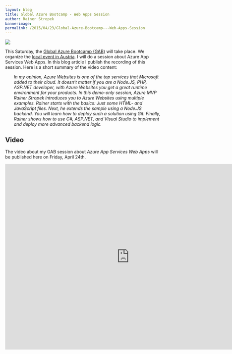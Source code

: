 ```yaml
---
layout: blog
title: Global Azure Bootcamp - Web Apps Session
author: Rainer Stropek
bannerimage: 
permalink: /2015/04/23/Global-Azure-Bootcamp---Web-Apps-Session
---
```


<p class="floatRight" xmlns="http://www.w3.org/1999/xhtml">
  <img src="{{site.baseurl}}/images/blog/2015/04/2015-logo-250x250.png" />
</p><p xmlns="http://www.w3.org/1999/xhtml">This Saturday, the <a href="http://global.azurebootcamp.net/" target="_blank">Global Azure Bootcamp (GAB)</a> will take place. We organize the <a href="https://austriaazurebootcamp2015.eventday.com/" target="_blank">local event in Austria</a>. I will do a session about Azure App Services Web Apps. In this blog article I publish the recording of this session. Here is a short summary of the video content:
		</p><div style="margin-left: 2em" xmlns="http://www.w3.org/1999/xhtml">
  <p>
    <em>In my opinion, Azure Websites is one of the top services that Microsoft added to their cloud. It doesn’t matter if you are a Node.JS, PHP, ASP.NET developer, with Azure Websites you get a great runtime environment for your products. In this demo-only session, Azure MVP Rainer Stropek introduces you to Azure Websites using multiple examples. Rainer starts with the basics: Just some HTML- and JavaScript files. Next, he extends the sample using a Node.JS backend. You will learn how to deploy such a solution using Git. Finally, Rainer shows how to use C#, ASP.NET, and Visual Studio to implement and deploy more advanced backend logic.</em>
  </p>
</div><h2 xmlns="http://www.w3.org/1999/xhtml">Video
		</h2><p xmlns="http://www.w3.org/1999/xhtml">The video about my GAB session about <em>Azure App Services Web Apps</em> will be published here on Friday, April 24th.
		</p><iframe width="800" height="600" src="https://www.youtube.com/embed/DLNicdVGIj4?rel=0" frameborder="0" allowfullscreen="allowfullscreen" xmlns="http://www.w3.org/1999/xhtml"></iframe>